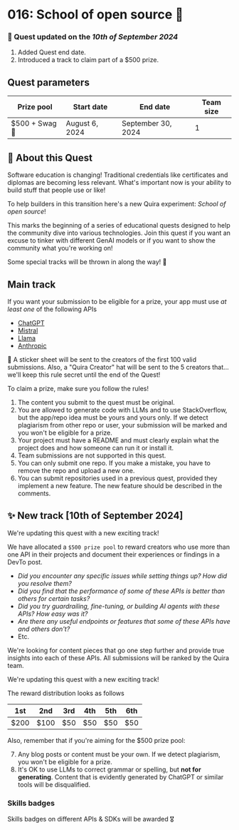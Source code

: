 # 016: School of open source 🎸 

### 🚨 Quest updated on the _10th of September 2024_

  1. Added Quest end date.
  2. Introduced a track to claim part of a $500 prize.

## Quest parameters

| Prize pool | Start date | End date | Team size |
|  --- | --- | --- | --- | 
| $500 + Swag 🧢 | August 6, 2024  |  September 30, 2024 | 1 |

## 🎒 About this Quest

Software education is changing! Traditional credentials like certificates and diplomas are becoming less relevant. What's important now is your ability to build stuff that people use or like!

To help builders in this transition here's a new Quira experiment: _School of open source_!

This marks the beginning of a series of educational quests designed to help the community dive into various technologies. Join this quest if you want an excuse to tinker with different GenAI models or if you want to show the community what you're working on!

Some special tracks will be thrown in along the way! 🙌

## Main track

If you want your submission to be eligible for a prize, your app must use _at least one_ of the following APIs

  - [ChatGPT](https://platform.openai.com/docs/api-reference/introduction)
  - [Mistral](https://docs.mistral.ai/api/)
  - [Llama](https://llama.meta.com/docs/overview)
  - [Anthropic](https://www.anthropic.com/api)

🧢 A sticker sheet will be sent to the creators of the first 100 valid submissions. Also, a "Quira Creator" hat will be sent to the 5 creators that... we'll keep this rule secret until the end of the Quest!

To claim a prize, make sure you follow the rules!

1. The content you submit to the quest must be original.
2. You are allowed to generate code with LLMs and to use StackOverflow, but the app/repo idea must be yours and yours only. If we detect plagiarism from other repo or user, your submission will be marked and you won't be eligible for a prize.
3. Your project must have a README and must clearly explain what the project does and how someone can run it or install it.
4. Team submissions are not supported in this quest.
5. You can only submit one repo. If you make a mistake, you have to remove the repo and upload a new one.
6. You can submit repositories used in a previous quest, provided they implement a new feature. The new feature should be described in the comments.

## ✨ New track [10th of September 2024]

We're updating this quest with a new exciting track!

We have allocated a `$500 prize pool` to reward creators who use more than one API in their projects and document their experiences or findings in a DevTo post.

- _Did you encounter any specific issues while setting things up? How did you resolve them?_
- _Did you find that the performance of some of these APIs is better than others for certain tasks?_
- _Did you try guardrailing, fine-tuning, or building AI agents with these APIs? How easy was it?_
- _Are there any useful endpoints or features that some of these APIs have and others don't?_
- Etc.

We're looking for content pieces that go one step further and provide true insights into each of these APIs. All submissions will be ranked by the Quira team.

We're updating this quest with a new exciting track!

The reward distribution looks as follows

| 1st | 2nd | 3rd | 4th | 5th |  6th |
|  --- | --- | --- | --- | --- | --- |
| $200 | $100  |  $50 | $50 |  $50 | $50 | 

Also, remember that if you're aiming for the $500 prize pool:

7. Any blog posts or content must be your own. If we detect plagiarism, you won't be eligible for a prize.
8. It's OK to use LLMs to correct grammar or spelling, but **not for generating**. Content that is evidently generated by ChatGPT or similar tools will be disqualified.

### Skills badges

Skills badges on different APIs & SDKs will be awarded 🎖️
